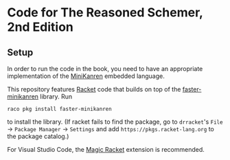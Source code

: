 # Code for The Reasoned Schemer, 2nd Edition

## Setup

In order to run the code in the book, you need to have an appropriate implementation of the [MiniKanren](http://minikanren.org/) embedded language.

This repository features [Racket](https://racket-lang.org/) code that builds on top of the [faster-minikanren](https://pkgs.racket-lang.org/package/faster-minikanren) library. Run
```
raco pkg install faster-minikanren
```
to install the library. (If racket fails to find the package, go to `drracket`'s `File` -> `Package Manager` -> `Settings` and add `https://pkgs.racket-lang.org` to the package catalog.)

For Visual Studio Code, the [Magic Racket](https://marketplace.visualstudio.com/items?itemName=evzen-wybitul.magic-racket&ssr=false#overview) extension is recommended.